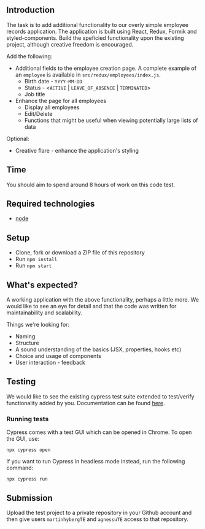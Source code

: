 ## Introduction

The task is to add additional functionality to our overly simple employee records application. The application is built using React, Redux, Formik and styled-components. Build the speficied functionality upon the existing project, although creative freedom is encouraged.

Add the following:

- Additional fields to the employee creation page. A complete example of an `employee` is available in `src/redux/employees/index.js`.
  - Birth date - `YYYY-MM-DD`
  - Status - <`ACTIVE` | `LEAVE_OF_ABSENCE` | `TERMINATED`>
  - Job title
- Enhance the page for all employees
  - Display all employees
  - Edit/Delete
  - Functions that might be useful when viewing potentially large lists of data

Optional:

- Creative flare - enhance the application's styling

## Time

You should aim to spend around 8 hours of work on this code test.

## Required technologies

- [node](https://nodejs.org/en/download/)

## Setup

- Clone, fork or download a ZIP file of this repository
- Run `npm install`
- Run `npm start`

## What's expected?

A working application with the above functionality, perhaps a little more. We would like to see an eye for detail and that the code was written for maintainability and scalability.

Things we're looking for:

- Naming
- Structure
- A sound understanding of the basics (JSX, properties, hooks etc)
- Choice and usage of components
- User interaction - feedback

## Testing

We would like to see the existing cypress test suite extended to test/verify functionality added by you. Documentation can be found [here](https://www.cypress.io/).

### Running tests

Cypress comes with a test GUI which can be opened in Chrome. To open the GUI, use:

```
npx cypress open
```

If you want to run Cypress in headless mode instead, run the following command:

```
npx cypress run
```

## Submission

Upload the test project to a private repository in your Github account and then give users `martinhybergTE` and `agnessuTE` access to that repository.
